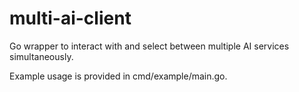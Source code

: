 # multi-ai-client
Go wrapper to interact with and select between multiple AI services simultaneously.

Example usage is provided in cmd/example/main.go.
